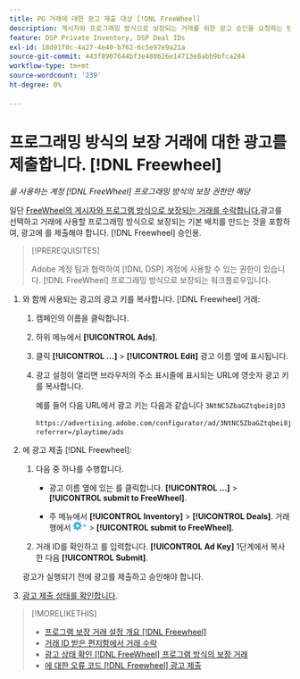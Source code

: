 ```yaml
---
title: PG 거래에 대한 광고 제출 대상 [!DNL FreeWheel]
description: 게시자와 프로그래밍 방식으로 보장되는 거래를 위한 광고 승인을 요청하는 방법을 알아봅니다. [!DNL Freewheel].
feature: DSP Private Inventory, DSP Deal IDs
exl-id: 18d91f0c-4a27-4e40-b762-6c5e97e9a21a
source-git-commit: 443f8907644bf3e480626e14713e8abb9bfca284
workflow-type: tm+mt
source-wordcount: '239'
ht-degree: 0%

---
```


# 프로그래밍 방식의 보장 거래에 대한 광고를 제출합니다. [!DNL Freewheel]

*을 사용하는 계정 [!DNL FreeWheel] 프로그래밍 방식의 보장 권한만 해당*

일단 [FreeWheel의 게시자와 프로그램 방식으로 보장되는 거래를 수락합니다.](#programmatic-guaranteed-set-up.md#pg-setup-deal-id-inbox)광고를 선택하고 거래에 사용할 프로그래밍 방식으로 보장되는 기본 배치를 만드는 것을 포함하여, 광고에 를 제출해야 합니다. [!DNL Freewheel] 승인용.

>[!PREREQUISITES]
>
>Adobe 계정 팀과 협력하여 [!DNL DSP] 계정에 사용할 수 있는 권한이 있습니다. [!DNL FreeWheel] 프로그래밍 방식으로 보장되는 워크플로우입니다.

1. 와 함께 사용되는 광고의 광고 키를 복사합니다. [!DNL Freewheel] 거래:

   1. 캠페인의 이름을 클릭합니다.

   1. 하위 메뉴에서 **[!UICONTROL Ads]**.

   1. 클릭  **[!UICONTROL ...]** > **[!UICONTROL Edit]** 광고 이름 옆에 표시됩니다.

   1. 광고 설정이 열리면 브라우저의 주소 표시줄에 표시되는 URL에 영숫자 광고 키를 복사합니다.

      예를 들어 다음 URL에서 광고 키는 다음과 같습니다 `3NtNC5ZbaGZtqbei8jD3`

      ```
      https://advertising.adobe.com/configurator/ad/3NtNC5ZbaGZtqbei8jD3?referrer=/playtime/ads
      ```

1. 에 광고 제출 [!DNL Freewheel]:

   1. 다음 중 하나를 수행합니다.

      * 광고 이름 옆에 있는 를 클릭합니다.  **[!UICONTROL ...]** > **[!UICONTROL submit to FreeWheel]**.

      * 주 메뉴에서 **[!UICONTROL Inventory]** > **[!UICONTROL Deals]**. 거래 행에서 ![옵션 메뉴](/help/dsp/assets/options-menu.png) > **[!UICONTROL submit to FreeWheel]**.
   1. 거래 ID를 확인하고 를 입력합니다. **[!UICONTROL Ad Key]** 1단계에서 복사한 다음 **[!UICONTROL Submit]**.

   광고가 실행되기 전에 광고를 제출하고 승인해야 합니다.

1. [광고 제출 상태를 확인합니다](freewheel-check-status.md).

>[!MORELIKETHIS]
>
>* [프로그램 보장 거래 설정 개요 [!DNL Freewheel]](freewheel-overview.md)
>* [거래 ID 받은 편지함에서 거래 수락](deal-id-inbox-accept.md)
>* [광고 상태 확인 [!DNL FreeWheel] 프로그램 방식의 보장 거래](freewheel-check-status.md)
>* [에 대한 오류 코드 [!DNL Freewheel] 광고 제출](freewheel-error-codes.md)

